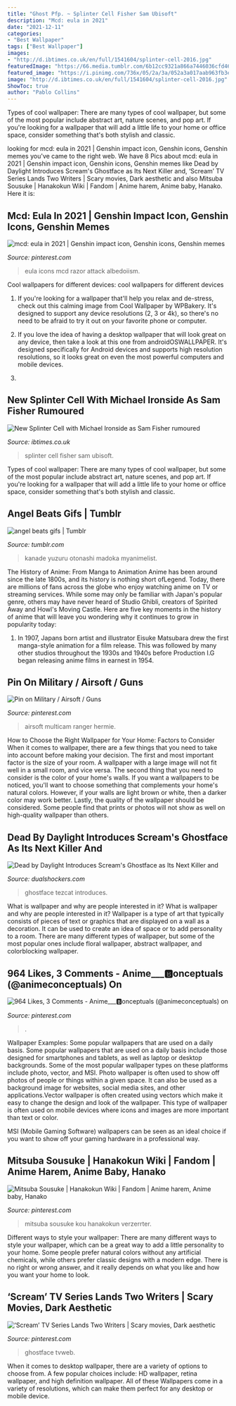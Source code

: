 ```yaml
---
title: "Ghost Pfp. ~ Splinter Cell Fisher Sam Ubisoft"
description: "Mcd: eula in 2021"
date: "2021-12-11"
categories:
- "Best Wallpaper"
tags: ["Best Wallpaper"]
images:
- "http://d.ibtimes.co.uk/en/full/1541604/splinter-cell-2016.jpg"
featuredImage: "https://66.media.tumblr.com/6b12cc9321a866a7446036cfd46d5d63/tumblr_ornor0b80s1wprks2o2_500.gifv"
featured_image: "https://i.pinimg.com/736x/05/2a/3a/052a3a017aab963fb3e8c993fd10767b--scream-tv-series-green-lights.jpg"
image: "http://d.ibtimes.co.uk/en/full/1541604/splinter-cell-2016.jpg"
ShowToc: true
author: "Pablo Collins"
---
```



Types of cool wallpaper:
There are many types of cool wallpaper, but some of the most popular include abstract art, nature scenes, and pop art. If you're looking for a wallpaper that will add a little life to your home or office space, consider something that's both stylish and classic.

	

		
looking for mcd: eula in 2021 | Genshin impact icon, Genshin icons, Genshin memes you've came to the right web. We have 8 Pics about mcd: eula in 2021 | Genshin impact icon, Genshin icons, Genshin memes like Dead by Daylight Introduces Scream&#039;s Ghostface as Its Next Killer and, ‘Scream’ TV Series Lands Two Writers | Scary movies, Dark aesthetic and also Mitsuba Sousuke | Hanakokun Wiki | Fandom | Anime harem, Anime baby, Hanako. Here it is:
		
    
## Mcd: Eula In 2021 | Genshin Impact Icon, Genshin Icons, Genshin Memes

<img loading=lazy src="https://i.pinimg.com/736x/4e/f3/02/4ef3020c1dace7794f7dd96d04025b14.jpg" onerror="this.onerror=null;this.src='https://tse3.mm.bing.net/th?id=OIP.jz3mTTyJ3Li1rZqZIbjKdQHaHS&amp;pid=15.1';" alt="mcd: eula in 2021 | Genshin impact icon, Genshin icons, Genshin memes">

_Source: pinterest.com_

>eula icons mcd razor attack albedoiism. 

	

Cool wallpapers for different devices:
cool wallpapers for different devices 

1. If you're looking for a wallpaper that'll help you relax and de-stress, check out this calming image from Cool Wallpaper by WPBakery. It's designed to support any device resolutions (2, 3 or 4k), so there's no need to be afraid to try it out on your favorite phone or computer.

2. If you love the idea of having a desktop wallpaper that will look great on any device, then take a look at this one from androidOSWALLPAPER. It's designed specifically for Android devices and supports high resolution resolutions, so it looks great on even the most powerful computers and mobile devices.

3.

    
## New Splinter Cell With Michael Ironside As Sam Fisher Rumoured

<img loading=lazy src="http://d.ibtimes.co.uk/en/full/1541604/splinter-cell-2016.jpg" onerror="this.onerror=null;this.src='https://tse3.mm.bing.net/th?id=OIP.DSUbq8p8Sc5dzDuWJqOumgHaEU&amp;pid=15.1';" alt="New Splinter Cell with Michael Ironside as Sam Fisher rumoured">

_Source: ibtimes.co.uk_

>splinter cell fisher sam ubisoft. 

	

Types of cool wallpaper:
There are many types of cool wallpaper, but some of the most popular include abstract art, nature scenes, and pop art. If you're looking for a wallpaper that will add a little life to your home or office space, consider something that's both stylish and classic.

    
## Angel Beats Gifs | Tumblr

<img loading=lazy src="https://66.media.tumblr.com/6b12cc9321a866a7446036cfd46d5d63/tumblr_ornor0b80s1wprks2o2_500.gifv" onerror="this.onerror=null;this.src='https://tse3.mm.bing.net/th?id=OIP.hrpfZWB5hrdPdY2A2C3LvgHaDB&amp;pid=15.1';" alt="angel beats gifs | Tumblr">

_Source: tumblr.com_

>kanade yuzuru otonashi madoka myanimelist. 

	

The History of Anime: From Manga to Animation
Anime has been around since the late 1800s, and its history is nothing short ofLegend. Today, there are millions of fans across the globe who enjoy watching anime on TV or streaming services. While some may only be familiar with Japan's popular genre, others may have never heard of Studio Ghibli, creators of Spirited Away and Howl's Moving Castle. Here are five key moments in the history of anime that will leave you wondering why it continues to grow in popularity today:
1) In 1907, Japans born artist and illustrator Eisuke Matsubara drew the first manga-style animation for a film release. This was followed by many other studios throughout the 1930s and 1940s before Production I.G began releasing anime films in earnest in 1954.

    
## Pin On Military / Airsoft / Guns

<img loading=lazy src="https://i.pinimg.com/736x/ad/fe/48/adfe4804462ba423f601d62aa15874f2.jpg" onerror="this.onerror=null;this.src='https://tse2.mm.bing.net/th?id=OIP.gnzRxkEGxxQ6h8vJUQvdNQHaIv&amp;pid=15.1';" alt="Pin on Military / Airsoft / Guns">

_Source: pinterest.com_

>airsoft multicam ranger hermie. 

	

How to Choose the Right Wallpaper for Your Home: Factors to Consider
When it comes to wallpaper, there are a few things that you need to take into account before making your decision. The first and most important factor is the size of your room. A wallpaper with a large image will not fit well in a small room, and vice versa. 
The second thing that you need to consider is the color of your home's walls. If you want a wallpapers to be noticed, you'll want to choose something that complements your home's natural colors. However, if your walls are light brown or white, then a darker color may work better. 
Lastly, the quality of the wallpaper should be considered. Some people find that prints or photos will not show as well on high-quality wallpaper than others.

    
## Dead By Daylight Introduces Scream&#039;s Ghostface As Its Next Killer And

<img loading=lazy src="https://cdn3.dualshockers.com/wp-content/uploads/2019/05/Ghostface.jpeg" onerror="this.onerror=null;this.src='https://tse3.mm.bing.net/th?id=OIP.l5igySvwYj9qMuBeUk07PQHaE8&amp;pid=15.1';" alt="Dead by Daylight Introduces Scream&#039;s Ghostface as Its Next Killer and">

_Source: dualshockers.com_

>ghostface tezcat introduces. 

	

What is wallpaper and why are people interested in it?
What is wallpaper and why are people interested in it?
Wallpaper is a type of art that typically consists of pieces of text or graphics that are displayed on a wall as a decoration. It can be used to create an idea of space or to add personality to a room. There are many different types of wallpaper, but some of the most popular ones include floral wallpaper, abstract wallpaper, and colorblocking wallpaper.

    
## 964 Likes, 3 Comments - Anime___🅱️onceptuals (@animeconceptuals) On

<img loading=lazy src="https://i.pinimg.com/736x/d6/16/90/d61690d0844f51d57155fb8face1ab3a.jpg" onerror="this.onerror=null;this.src='https://tse4.mm.bing.net/th?id=OIP.mvH-D2gLulaUCpRHb44_pAHaEJ&amp;pid=15.1';" alt="964 Likes, 3 Comments - Anime___🅱️onceptuals (@animeconceptuals) on">

_Source: pinterest.com_

>. 

	

Wallpaper Examples: Some popular wallpapers that are used on a daily basis.
Some popular wallpapers that are used on a daily basis include those designed for smartphones and tablets, as well as laptop or desktop backgrounds. Some of the most popular wallpaper types on these platforms include photo, vector, and MSI. 
Photo wallpaper is often used to show off photos of people or things within a given space. It can also be used as a background image for websites, social media sites, and other applications.Vector wallpaper is often created using vectors which make it easy to change the design and look of the wallpaper. This type of wallpaper is often used on mobile devices where icons and images are more important than text or color. 

MSI (Mobile Gaming Software) wallpapers can be seen as an ideal choice if you want to show off your gaming hardware in a professional way.

    
## Mitsuba Sousuke | Hanakokun Wiki | Fandom | Anime Harem, Anime Baby, Hanako

<img loading=lazy src="https://i.pinimg.com/736x/8e/4c/46/8e4c46ba965d8bd01653a92dd9402a29.jpg" onerror="this.onerror=null;this.src='https://tse4.mm.bing.net/th?id=OIP.2WMz0-pYfkIRkRJF8Sg67QHaHt&amp;pid=15.1';" alt="Mitsuba Sousuke | Hanakokun Wiki | Fandom | Anime harem, Anime baby, Hanako">

_Source: pinterest.com_

>mitsuba sousuke kou hanakokun verzerrter. 

	

Different ways to style your wallpaper:
There are many different ways to style your wallpaper, which can be a great way to add a little personality to your home. Some people prefer natural colors without any artificial chemicals, while others prefer classic designs with a modern edge. There is no right or wrong answer, and it really depends on what you like and how you want your home to look.

    
## ‘Scream’ TV Series Lands Two Writers | Scary Movies, Dark Aesthetic

<img loading=lazy src="https://i.pinimg.com/736x/05/2a/3a/052a3a017aab963fb3e8c993fd10767b--scream-tv-series-green-lights.jpg" onerror="this.onerror=null;this.src='https://tse1.mm.bing.net/th?id=OIP.pr2iwknD5xSDwPYyXaiwwAAAAA&amp;pid=15.1';" alt="‘Scream’ TV Series Lands Two Writers | Scary movies, Dark aesthetic">

_Source: pinterest.com_

>ghostface tvweb. 

	

When it comes to desktop wallpaper, there are a variety of options to choose from. A few popular choices include: HD wallpaper, retina wallpaper, and high definition wallpaper. All of these Wallpapers come in a variety of resolutions, which can make them perfect for any desktop or mobile device. 

